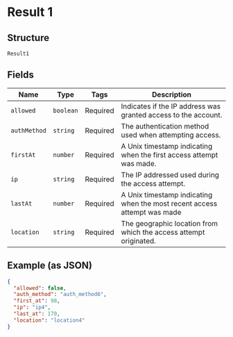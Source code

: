 
# Result 1

## Structure

`Result1`

## Fields

| Name | Type | Tags | Description |
|  --- | --- | --- | --- |
| `allowed` | `boolean` | Required | Indicates if the IP address was granted access to the account. |
| `authMethod` | `string` | Required | The authentication method used when attempting access. |
| `firstAt` | `number` | Required | A Unix timestamp indicating when the first access attempt was made. |
| `ip` | `string` | Required | The IP addressed used during the access attempt. |
| `lastAt` | `number` | Required | A Unix timestamp indicating when the most recent access attempt was made |
| `location` | `string` | Required | The geographic location from which the access attempt originated. |

## Example (as JSON)

```json
{
  "allowed": false,
  "auth_method": "auth_method6",
  "first_at": 98,
  "ip": "ip4",
  "last_at": 170,
  "location": "location4"
}
```

